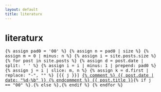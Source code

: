 ```yaml
---
layout: default
title: literaturx
---
```


# literaturx
<p style="font-family: monospace">
{% assign pad0 = '00' %}
{% assign n = pad0 | size %}
{% assign m = 0 | minus: n %}
{% assign i = site.posts.size %}
{% for post in site.posts %}
	{% assign d = post.date | split: ' ' %}
	{% assign i = i | minus: 1 | prepend: pad0 %}
	{% assign j = i | slice: m, n %}
	{% assign k = d.first | replace: "-", "" %}
	[{{ j }}]
	<a href="{{ site.baseurl }}{{ post.url }}">
		{% comment %}
		{{ post.date | date: "%d-%b" }}
		{% endcomment %}
		{{ post.title }}</a>{% if j == "00" %}.{% else %},{% endif %}
{% endfor %}
</p>
